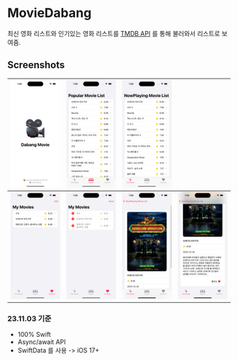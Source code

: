  # MovieDabang
 최신 영화 리스트와 인기있는 영화 리스트를 [TMDB API](https://developers.themoviedb.org/3/getting-started/introduction) 를 통해 불러와서 리스트로 보여줌.
 
 ## Screenshots
| <img src="README.assets/launched.png" alt="launched" style="zoom:25%;" /> | <img src="README.assets/popular.png" alt="popular" style="zoom:25%;" /> | <img src="README.assets/nowplaying.png" alt="nowplaying" style="zoom:25%;" /> |                                                              |
| ------------------------------------------------------------ | ------------------------------------------------------------ | ------------------------------------------------------------ | ------------------------------------------------------------ |
 | <img src="README.assets/mine.png" alt="mine" style="zoom:25%;" /> | <img src="README.assets/mine-edit.png" alt="mine-edit" style="zoom:25%;" /> | <img src="README.assets/detail1.png" alt="detail1" style="zoom:25%;" /> | <img src="README.assets/detail2.png" alt="detail2" style="zoom:25%;" /> |
 
 ### 23.11.03 기준
 - 100% Swift
 - Async/await API
 - SwiftData 를 사용 -> iOS 17+ 
